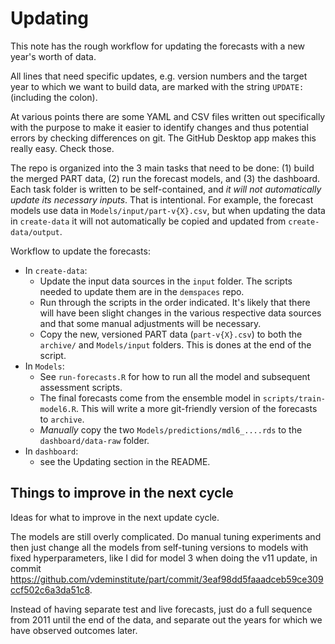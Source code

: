 Updating
========

This note has the rough workflow for updating the forecasts with a new year's worth of data. 

All lines that need specific updates, e.g. version numbers and the target year to which we want to build data, are marked with the string `UPDATE:` (including the colon). 

At various points there are some YAML and CSV files written out specifically with the purpose to make it easier to identify changes and thus potential errors by checking differences on git. The GitHub Desktop app makes this really easy. Check those.  

The repo is organized into the 3 main tasks that need to be done: (1) build the merged PART data, (2) run the forecast models, and (3) the dashboard. Each task folder is written to be self-contained, and _it will not automatically update its necessary inputs_. That is intentional. For example, the forecast models use data in `Models/input/part-v{X}.csv`, but when updating the data in `create-data` it will not automatically be copied and updated from `create-data/output`. 

Workflow to update the forecasts:

- In `create-data`:
    - Update the input data sources in the `input` folder. The scripts needed to update them are in the `demspaces` repo. 
    - Run through the scripts in the order indicated. It's likely that there will have been slight changes in the various respective data sources and that some manual adjustments will be necessary. 
    - Copy the new, versioned PART data (`part-v{X}.csv`) to both the `archive/` and `Models/input` folders. This is dones at the end of the script. 
- In `Models`:
    - See `run-forecasts.R` for how to run all the model and subsequent assessment scripts. 
    - The final forecasts come from the ensemble model in `scripts/train-model6.R`. This will write a more git-friendly version of the forecasts to `archive`. 
    - _Manually_ copy the two `Models/predictions/mdl6_....rds` to the `dashboard/data-raw` folder. 
- In `dashboard`:
    - see the Updating section in the README. 
    
    
## Things to improve in the next cycle

Ideas for what to improve in the next update cycle. 

The models are still overly complicated. Do manual tuning experiments and then just change all the models from self-tuning versions to models with fixed hyperparameters, like I did for model 3 when doing the v11 update, in commit https://github.com/vdeminstitute/part/commit/3eaf98dd5faaadceb59ce309ccf502c6a3da51c8. 

Instead of having separate test and live forecasts, just do a full sequence from 2011 until the end of the data, and separate out the years for which we have observed outcomes later. 







